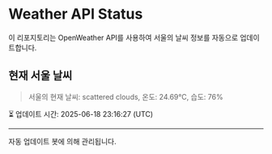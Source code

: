 
# Weather API Status

이 리포지토리는 OpenWeather API를 사용하여 서울의 날씨 정보를 자동으로 업데이트합니다.

## 현재 서울 날씨
> 서울의 현재 날씨: scattered clouds, 온도: 24.69°C, 습도: 76%

⏳ 업데이트 시간: 2025-06-18 23:16:27 (UTC)

---
자동 업데이트 봇에 의해 관리됩니다.

